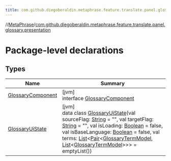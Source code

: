 ```yaml
---
title: com.github.diegoberaldin.metaphrase.feature.translate.panel.glossary.presentation
---
```

//[MetaPhrase](../../index.html)/[com.github.diegoberaldin.metaphrase.feature.translate.panel.glossary.presentation](index.html)



# Package-level declarations



## Types


| Name | Summary |
|---|---|
| [GlossaryComponent](-glossary-component/index.html) | [jvm]<br>interface [GlossaryComponent](-glossary-component/index.html) |
| [GlossaryUiState](-glossary-ui-state/index.html) | [jvm]<br>data class [GlossaryUiState](-glossary-ui-state/index.html)(val sourceFlag: [String](https://kotlinlang.org/api/latest/jvm/stdlib/kotlin/-string/index.html) = &quot;&quot;, val targetFlag: [String](https://kotlinlang.org/api/latest/jvm/stdlib/kotlin/-string/index.html) = &quot;&quot;, val isLoading: [Boolean](https://kotlinlang.org/api/latest/jvm/stdlib/kotlin/-boolean/index.html) = false, val isBaseLanguage: [Boolean](https://kotlinlang.org/api/latest/jvm/stdlib/kotlin/-boolean/index.html) = false, val terms: [List](https://kotlinlang.org/api/latest/jvm/stdlib/kotlin.collections/-list/index.html)&lt;[Pair](https://kotlinlang.org/api/latest/jvm/stdlib/kotlin/-pair/index.html)&lt;[GlossaryTermModel](../com.github.diegoberaldin.metaphrase.domain.glossary.data/-glossary-term-model/index.html), [List](https://kotlinlang.org/api/latest/jvm/stdlib/kotlin.collections/-list/index.html)&lt;[GlossaryTermModel](../com.github.diegoberaldin.metaphrase.domain.glossary.data/-glossary-term-model/index.html)&gt;&gt;&gt; = emptyList()) |

